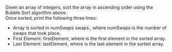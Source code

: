 Given an array of integers, sort the array in ascending order using the Bubble Sort algorithm above. <br>
Once sorted, print the following three lines:

* Array is sorted in numSwaps swaps., where numSwaps is the number of swaps that took place.
* First Element: firstElement, where  is the first element in the sorted array.
* Last Element: lastElement, where  is the last element in the sorted array.